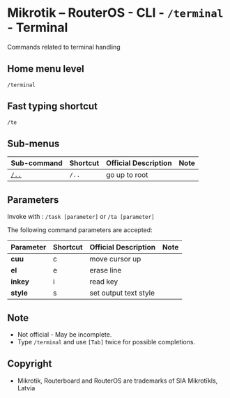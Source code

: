 # Mikrotik – RouterOS - CLI - `/terminal` - Terminal

Commands related to terminal handling

## Home menu level
`/terminal`
## Fast typing shortcut
`/te`
## Sub-menus

| **Sub-command** | **Shortcut** | **Official Description** | **Note** |
|---|---|---|---|
| [`/..`](root-level.md) | `/..` | go up to root |  |

## Parameters

Invoke with : `/task [parameter]` or `/ta [parameter]`

The following command parameters are accepted:

| **Parameter** | **Shortcut** | **Official Description** | **Note** |
|---|---|---|---|
| **cuu** | c | move cursor up | |
| **el** | e | erase line | |
| **inkey** | i | read key | |
| **style** | s | set output text style | |

## Note
- Not official - May be incomplete.
- Type `/terminal` and use `[Tab]` twice for possible completions. 

## Copyright
- Mikrotik, Routerboard and RouterOS are trademarks of SIA Mikrotīkls, Latvia
